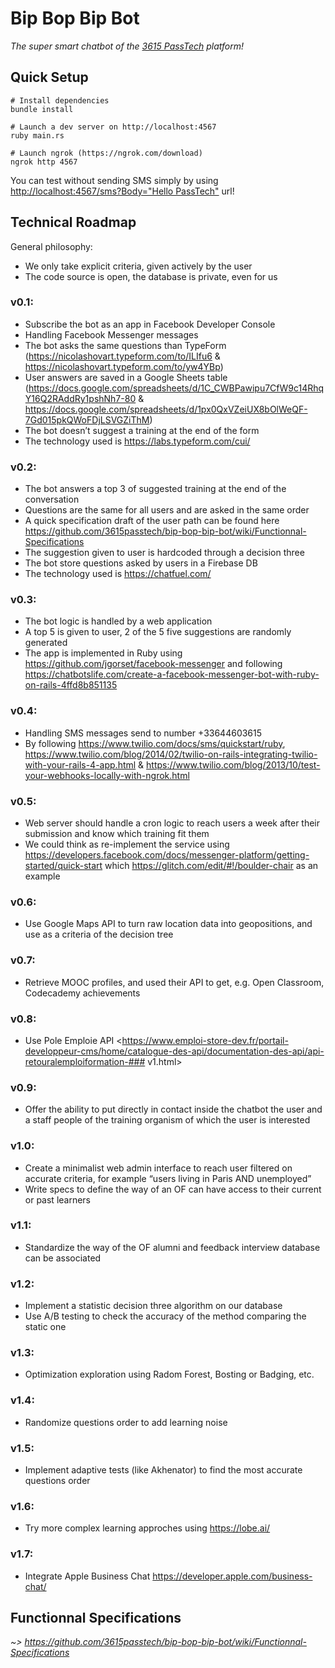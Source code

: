 # Bip Bop Bip Bot

_The super smart chatbot of the [3615 PassTech](https://passtech.io) platform!_


## Quick Setup

```shell
# Install dependencies
bundle install

# Launch a dev server on http://localhost:4567
ruby main.rs

# Launch ngrok (https://ngrok.com/download)
ngrok http 4567
```

You can test without sending SMS simply by using [http://localhost:4567/sms?Body="Hello PassTech"](http://localhost:4567/sms?Body="Hello%20PassTech") url!


## Technical Roadmap

General philosophy:

- We only take explicit criteria, given actively by the user
- The code source is open, the database is private, even for us

### v0.1:

- Subscribe the bot as an app in Facebook Developer Console
- Handling Facebook Messenger messages
- The bot asks the same questions than TypeForm (https://nicolashovart.typeform.com/to/ILIfu6 & https://nicolashovart.typeform.com/to/yw4YBp)
- User answers are saved in a Google Sheets table (https://docs.google.com/spreadsheets/d/1C_CWBPawipu7CfW9c14RhqY16Q2RAddRy1pshNh7-80 & https://docs.google.com/spreadsheets/d/1px0QxVZeiUX8bOlWeQF-7Gd015pkQWoFDjLSVGZiThM)
- The bot doesn’t suggest a training at the end of the form
- The technology used is https://labs.typeform.com/cui/

### v0.2:

- The bot answers a top 3 of suggested training at the end of the conversation
- Questions are the same for all users and are asked in the same order
- A quick specification draft of the user path can be found here https://github.com/3615passtech/bip-bop-bip-bot/wiki/Functionnal-Specifications
- The suggestion given to user is hardcoded through a decision three
- The bot store questions asked by users in a Firebase DB
- The technology used is https://chatfuel.com/

### v0.3:

- The bot logic is handled by a web application
- A top 5 is given to user, 2 of the 5 five suggestions are randomly generated
- The app is implemented in Ruby using https://github.com/jgorset/facebook-messenger and following https://chatbotslife.com/create-a-facebook-messenger-bot-with-ruby-on-rails-4ffd8b851135

### v0.4:

- Handling SMS messages send to number +33644603615
- By following https://www.twilio.com/docs/sms/quickstart/ruby, https://www.twilio.com/blog/2014/02/twilio-on-rails-integrating-twilio-with-your-rails-4-app.html & https://www.twilio.com/blog/2013/10/test-your-webhooks-locally-with-ngrok.html

### v0.5:

- Web server should handle a cron logic to reach users a week after their submission and know which training fit them
- We could think as re-implement the service using https://developers.facebook.com/docs/messenger-platform/getting-started/quick-start which https://glitch.com/edit/#!/boulder-chair as an example

### v0.6:

- Use Google Maps API to turn raw location data into geopositions, and use as a criteria of the decision tree

### v0.7:

- Retrieve MOOC profiles, and used their API to get, e.g. Open Classroom, Codecademy achievements

### v0.8:

- Use Pole Emploie API <https://www.emploi-store-dev.fr/portail-developpeur-cms/home/catalogue-des-api/documentation-des-api/api-retouralemploiformation-### v1.html>

### v0.9:

- Offer the ability to put directly in contact inside the chatbot the user and a staff people of the training organism of which the user is interested

### v1.0:

- Create a minimalist web admin interface to reach user filtered on accurate criteria, for example “users living in Paris AND unemployed”
- Write specs to define the way of an OF can have access to their current or past learners

### v1.1:

- Standardize the way of the OF alumni and feedback interview database can be associated

### v1.2:

- Implement a statistic decision three algorithm on our database
- Use A/B testing to check the accuracy of the method comparing the static one

### v1.3:

- Optimization exploration using Radom Forest, Bosting or Badging, etc.

### v1.4:

- Randomize questions order to add learning noise

### v1.5:

- Implement adaptive tests (like Akhenator) to find the most accurate questions order

### v1.6:

- Try more complex learning approches using https://lobe.ai/

### v1.7:

- Integrate Apple Business Chat https://developer.apple.com/business-chat/



## Functionnal Specifications

_~> https://github.com/3615passtech/bip-bop-bip-bot/wiki/Functionnal-Specifications_
